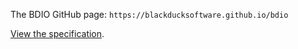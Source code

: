 The BDIO GitHub page: `https://blackducksoftware.github.io/bdio`

[View the specification](https://blackducksoftware.github.io/bdio/specification/2.1).
